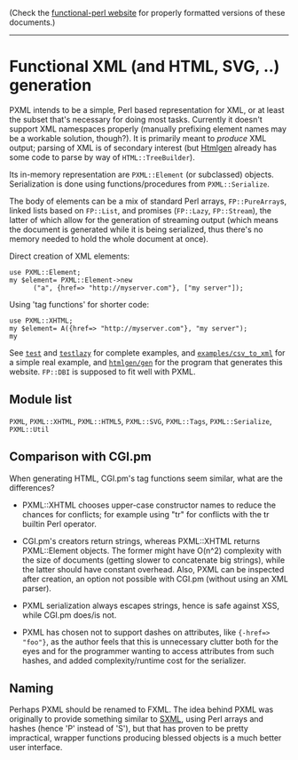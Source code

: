 (Check the [functional-perl website](http://functional-perl.org/) for
properly formatted versions of these documents.)

---

# Functional XML (and HTML, SVG, ..) generation

PXML intends to be a simple, Perl based representation for XML, or at
least the subset that's necessary for doing most tasks. Currently it
doesn't support XML namespaces properly (manually prefixing element
names may be a workable solution, though?). It is primarily meant to
*produce* XML output; parsing of XML is of secondary interest (but
[Htmlgen](../htmlgen/README.md) already has some code to parse by
way of `HTML::TreeBuilder`).

Its in-memory representation are `PXML::Element` (or subclassed)
objects. Serialization is done using functions/procedures from
`PXML::Serialize`.

The body of elements can be a mix of standard Perl arrays,
`FP::PureArray`s, linked lists based on `FP::List`, and promises
(`FP::Lazy`, `FP::Stream`), the latter of which allow for the
generation of streaming output (which means the document is generated
while it is being serialized, thus there's no memory needed to hold
the whole document at once).

Direct creation of XML elements:

    use PXML::Element;
    my $element= PXML::Element->new
          ("a", {href=> "http://myserver.com"}, ["my server"]);

Using 'tag functions' for shorter code:

    use PXML::XHTML;
    my $element= A({href=> "http://myserver.com"}, "my server");
    my 

See [`test`](test) and [`testlazy`](testlazy) for complete examples,
and [`examples/csv_to_xml`](../examples/csv_to_xml) for a simple real
example, and [`htmlgen/gen`](../htmlgen/gen) for the program that
generates this website. `FP::DBI` is supposed to fit well with PXML.

## Module list

`PXML`,
`PXML::XHTML`,
`PXML::HTML5`,
`PXML::SVG`,
`PXML::Tags`,
`PXML::Serialize`,
`PXML::Util`

## Comparison with CGI.pm

When generating HTML, CGI.pm's tag functions seem similar, what are
the differences?

 - PXML::XHTML chooses upper-case constructor names to reduce the
   chances for conflicts; for example using "tr" for <TR></TR>
   conflicts with the tr builtin Perl operator.

 - CGI.pm's creators return strings, whereas PXML::XHTML returns
   PXML::Element objects. The former might have O(n^2) complexity with the
   size of documents (getting slower to concatenate big strings),
   while the latter should have constant overhead. Also, PXML can be
   inspected after creation, an option not possible with CGI.pm
   (without using an XML parser).

 - PXML serialization always escapes strings, hence
   is safe against XSS, while CGI.pm does/is not.

 - PXML has chosen not to support dashes on attributes,
   like `{-href=> "foo"}`, as the author feels that this is unnecessary
   clutter both for the eyes and for the programmer wanting to access
   attributes from such hashes, and added complexity/runtime cost for
   the serializer.


## Naming

Perhaps PXML should be renamed to FXML. The idea behind PXML was
originally to provide something similar to
[SXML](https://en.wikipedia.org/wiki/SXML), using Perl arrays and
hashes (hence 'P' instead of 'S'), but that has proven to be pretty
impractical, wrapper functions producing blessed objects is a much
better user interface.

